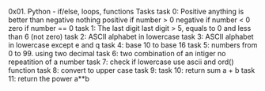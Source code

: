 0x01. Python - if/else, loops, functions
Tasks
task 0: Positive anything is better than negative nothing
	positive if number > 0
	negative if number < 0
	zero if number == 0
task 1: The last digit 
	last digit > 5, equals to 0 and less than 6 (not zero)
task 2: ASCII alphabet in lowercase
task 3: ASCII alphabet in lowercase except e and q
task 4: base 10 to base 16
task 5:  numbers from 0 to 99.
	using two decimal
task 6: two combination of an intiger
	no repeatition of a number
task 7: check if lowercase
	use ascii and ord() function
task 8: convert to upper case
task 9:
task 10: return sum a + b
task 11: return the power a**b
